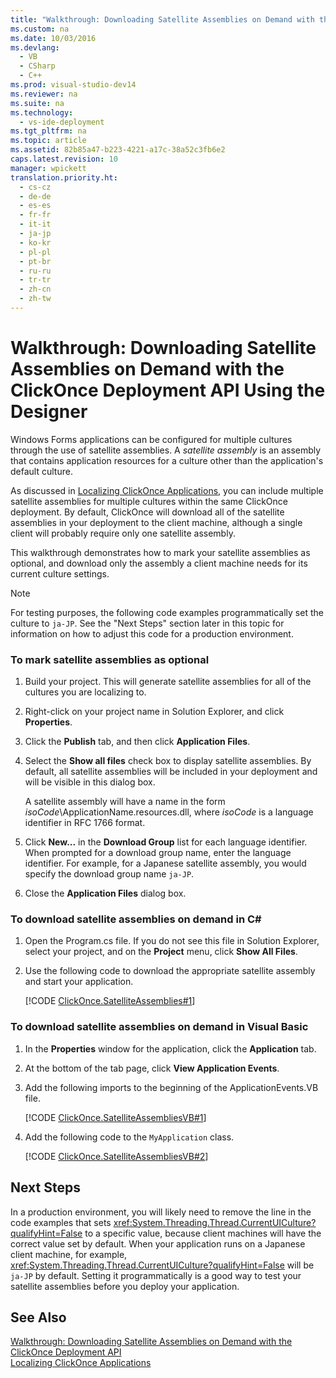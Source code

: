 ```yaml
---
title: "Walkthrough: Downloading Satellite Assemblies on Demand with the ClickOnce Deployment API Using the Designer"
ms.custom: na
ms.date: 10/03/2016
ms.devlang: 
  - VB
  - CSharp
  - C++
ms.prod: visual-studio-dev14
ms.reviewer: na
ms.suite: na
ms.technology: 
  - vs-ide-deployment
ms.tgt_pltfrm: na
ms.topic: article
ms.assetid: 82b85a47-b223-4221-a17c-38a52c3fb6e2
caps.latest.revision: 10
manager: wpickett
translation.priority.ht: 
  - cs-cz
  - de-de
  - es-es
  - fr-fr
  - it-it
  - ja-jp
  - ko-kr
  - pl-pl
  - pt-br
  - ru-ru
  - tr-tr
  - zh-cn
  - zh-tw
---
```

# Walkthrough: Downloading Satellite Assemblies on Demand with the ClickOnce Deployment API Using the Designer
Windows Forms applications can be configured for multiple cultures through the use of satellite assemblies. A *satellite assembly* is an assembly that contains application resources for a culture other than the application's default culture.  
  
 As discussed in [Localizing ClickOnce Applications](../VS_IDE/Localizing-ClickOnce-Applications.md), you can include multiple satellite assemblies for multiple cultures within the same ClickOnce deployment. By default, ClickOnce will download all of the satellite assemblies in your deployment to the client machine, although a single client will probably require only one satellite assembly.  
  
 This walkthrough demonstrates how to mark your satellite assemblies as optional, and download only the assembly a client machine needs for its current culture settings.  
  
> [!NOTE]
>  For testing purposes, the following code examples programmatically set the culture to `ja-JP`. See the "Next Steps" section later in this topic for information on how to adjust this code for a production environment.  
  
### To mark satellite assemblies as optional  
  
1.  Build your project. This will generate satellite assemblies for all of the cultures you are localizing to.  
  
2.  Right-click on your project name in Solution Explorer, and click **Properties**.  
  
3.  Click the **Publish** tab, and then click **Application Files**.  
  
4.  Select the **Show all files** check box to display satellite assemblies. By default, all satellite assemblies will be included in your deployment and will be visible in this dialog box.  
  
     A satellite assembly will have a name in the form *isoCode*\ApplicationName.resources.dll, where *isoCode* is a language identifier in RFC 1766 format.  
  
5.  Click **New...** in the **Download Group** list for each language identifier. When prompted for a download group name, enter the language identifier. For example, for a Japanese satellite assembly, you would specify the download group name `ja-JP`.  
  
6.  Close the **Application Files** dialog box.  
  
### To download satellite assemblies on demand in C#  
  
1.  Open the Program.cs file. If you do not see this file in Solution Explorer, select your project, and on the **Project** menu, click **Show All Files**.  
  
2.  Use the following code to download the appropriate satellite assembly and start your application.  
  
     [!CODE [ClickOnce.SatelliteAssemblies#1](../CodeSnippet/VS_Snippets_Winforms/ClickOnce.SatelliteAssemblies#1)]  
  
### To download satellite assemblies on demand in Visual Basic  
  
1.  In the **Properties** window for the application, click the **Application** tab.  
  
2.  At the bottom of the tab page, click **View Application Events**.  
  
3.  Add the following imports to the beginning of the ApplicationEvents.VB file.  
  
     [!CODE [ClickOnce.SatelliteAssembliesVB#1](../CodeSnippet/VS_Snippets_Winforms/ClickOnce.SatelliteAssembliesVB#1)]  
  
4.  Add the following code to the `MyApplication` class.  
  
     [!CODE [ClickOnce.SatelliteAssembliesVB#2](../CodeSnippet/VS_Snippets_Winforms/ClickOnce.SatelliteAssembliesVB#2)]  
  
## Next Steps  
 In a production environment, you will likely need to remove the line in the code examples that sets <xref:System.Threading.Thread.CurrentUICulture?qualifyHint=False> to a specific value, because client machines will have the correct value set by default. When your application runs on a Japanese client machine, for example, <xref:System.Threading.Thread.CurrentUICulture?qualifyHint=False> will be `ja-JP` by default. Setting it programmatically is a good way to test your satellite assemblies before you deploy your application.  
  
## See Also  
 [Walkthrough: Downloading Satellite Assemblies on Demand with the ClickOnce Deployment API](../VS_IDE/Walkthrough--Downloading-Satellite-Assemblies-on-Demand-with-the-ClickOnce-Deployment-API.md)   
 [Localizing ClickOnce Applications](../VS_IDE/Localizing-ClickOnce-Applications.md)
